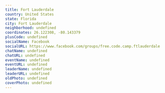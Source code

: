 ```yaml
---
title: Fort Lauderdale
country: United States
state: Florida
city: Fort Lauderdale
neighborhood: undefined
coordinates: 26.122308, -80.143379
plusCode: undefined
socialName: Facebook
socialURL: https://www.facebook.com/groups/free.code.camp.ftlauderdale
chatName: undefined
chatURL: undefined
eventName: undefined
eventURL: undefined
leaderName: undefined
leaderURL: undefined
oldPhoto: undefined
coverPhoto: undefined
---
```

